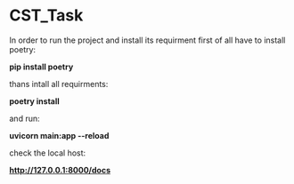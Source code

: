 # CST_Task
In order to run the project and install its requirment first of all have to install poetry:

**pip install poetry**

thans intall all requirments:

**poetry install**

and run:

**uvicorn main:app --reload**

check the local host:

**http://127.0.0.1:8000/docs**

